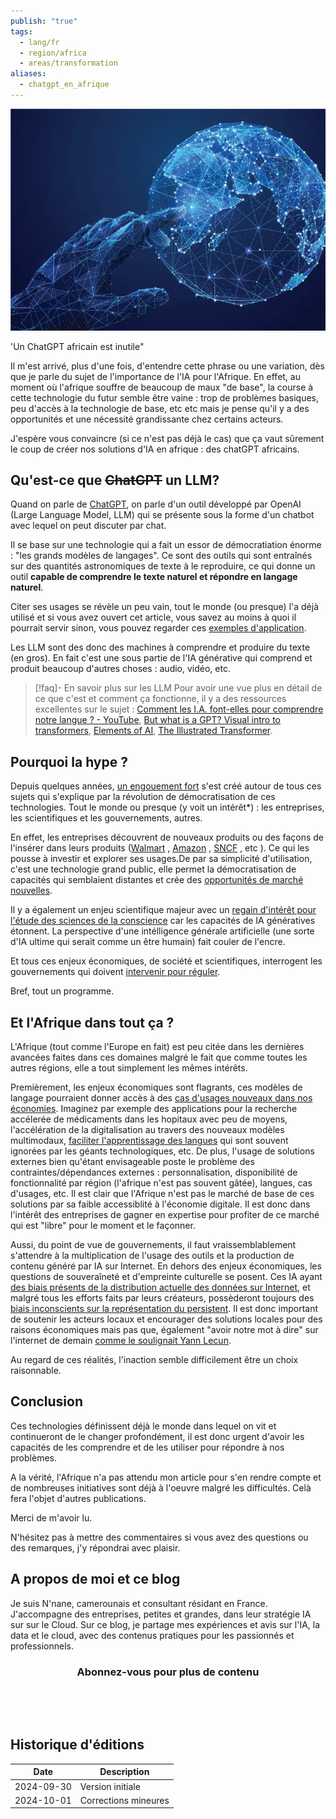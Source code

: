 ```yaml
---
publish: "true"
tags:
  - lang/fr
  - region/africa
  - areas/transformation
aliases:
  - chatgpt_en_afrique
---
```

![](assets/africa_touch_tech.png)

'Un ChatGPT africain est inutile"

Il m'est arrivé, plus d'une fois, d'entendre cette phrase ou une variation, dès que je parle du sujet de l'importance de l'IA pour l'Afrique. En effet, au moment où l'afrique souffre de beaucoup de maux "de base", la course à cette technologie du futur semble être vaine : trop de problèmes basiques, peu d'accès à la technologie de base, etc etc mais je pense qu'il y a des opportunités et une nécessité grandissante chez certains acteurs.

J'espère vous convaincre (si ce n'est pas déjà le cas) que ça vaut sûrement le coup de créer nos solutions d'IA en afrique : des chatGPT africains.

## Qu'est-ce que ~~ChatGPT~~ un LLM?

Quand on parle de  [ChatGPT](https://chatgpt.com),  on parle d'un outil développé par OpenAI (Large Language Model, LLM) qui se présente sous la forme d'un chatbot avec lequel on peut discuter par chat.

Il se base sur une technologie qui a fait un essor de démocratiation énorme : "les grands modèles de langages". Ce sont des outils qui sont entraînés sur des quantités astronomiques de texte à le reproduire, ce qui donne un outil **capable de comprendre le texte naturel et répondre en langage naturel**.

Citer ses usages se révèle un peu vain, tout le monde (ou presque) l'a déjà utilisé et si vous avez ouvert cet article, vous savez au moins à quoi il pourrait servir sinon, vous pouvez regarder ces [exemples d'application](https://www.coursera.org/articles/llm-use-cases).

Les LLM sont des donc des machines à comprendre et produire du texte (en gros). En fait c'est une sous partie de l'IA générative qui comprend et produit beaucoup d'autres choses : audio, vidéo, etc.

>[!faq]- En savoir plus sur les LLM
>Pour avoir une vue plus en détail de ce que c'est et comment ça fonctionne, il y a des ressources excellentes sur le sujet : [Comment les I.A. font-elles pour comprendre notre langue ? - YouTube](https://www.youtube.com/watch?v=CsQNF9s78Nc&t=63s), [But what is a GPT? Visual intro to transformers](https://www.youtube.com/watch?v=wjZofJX0v4M),  [Elements of AI](https://course.elementsofai.com/fr/), [The Illustrated Transformer](https://jalammar.github.io/illustrated-transformer/).


## Pourquoi la hype ?

Depuis quelques années, [un engouement fort](https://trends.google.fr/trends/explore?date=today%205-y&q=llm&hl=fr) s'est créé autour de tous ces sujets qui s'explique par la révolution de démocratisation de ces technologies. Tout le monde ou presque (y voit un intérêt*) : les entreprises, les scientifiques et les gouvernements, autres.

En effet, les entreprises découvrent de nouveaux produits ou des façons de l'insérer dans leurs produits ([Walmart](https://tech.walmart.com/content/walmart-global-tech/en_us/blog/post/walmart-is-building-a-genai-powered-shopping-assistant.html) , [Amazon](https://www.theverge.com/2024/8/30/24232123/amazon-new-alexa-voice-assistant-claude-ai-model) , [SNCF](https://www.lemondeinformatique.fr/actualites/lire-pour-les-trains-en-retard-la-sncf-lance-sa-genai-micheline-93366.html) , etc ).  Ce qui les pousse à investir et explorer ses usages.De par sa simplicité d'utilisation, c'est une technologie grand public, elle permet la démocratisation de capacités qui semblaient distantes et crée des [opportunités de marché nouvelles](https://www2.deloitte.com/ro/en/pages/about-deloitte/articles/studiu-deloitte-cheltuielile-companiilor-cu-gen-ai-vor-creste-cu-la-nivel-global-iar-piata-cipurilor-optimizate-pentru-aceasta-tehnologie-va-ajunge-la-peste-de-miliarde-de-dolari-de-la-aproape-zero-urma-cu-doi-ani.html).

Il y a également un enjeu scientifique majeur avec un [regain d'intérêt pour l'étude des sciences de la conscience](https://www.youtube.com/watch?v=j2zv4jlo2Nw) car les capacités de IA génératives étonnent. La perspective d'une intélligence générale artificielle (une sorte d'IA ultime qui serait comme un être humain) fait couler de l'encre.

Et tous ces enjeux économiques, de société et scientifiques, interrogent les gouvernements qui doivent [intervenir pour réguler](https://www.europarl.europa.eu/topics/en/article/20230601STO93804/eu-ai-act-first-regulation-on-artificial-intelligence).

Bref, tout un programme. 

## Et l'Afrique dans tout ça ?


L'Afrique (tout comme l'Europe en fait) est peu citée dans les dernières avancées faites dans ces domaines malgré le fait que comme toutes les autres régions, elle a tout simplement les mêmes intérêts. 

Premièrement, les enjeux économiques sont flagrants, ces modèles de langage pourraient donner accès à des [cas d'usages nouveaux dans nos économies](https://www.bcg.com/publications/2023/south-africa-and-artificial-intelligence).  Imaginez par exemple des applications pour la recherche accélerée de médicaments dans les hopitaux avec peu de moyens, l'accélération de la digitalisation au travers des nouveaux modèles multimodaux, [faciliter l'apprentissage des langues](https://fr.africanews.com/2023/07/26/le-mali-abandonne-le-francais-comme-langue-officielle//)  qui sont souvent ignorées par les géants technologiques, etc. De plus, l'usage de solutions externes bien qu'étant envisageable poste le problème des contraintes/dépendances externes : personnalisation, disponibilité de fonctionnalité par région (l'afrique n'est pas souvent gâtée), langues, cas d'usages, etc. Il est clair que l'Afrique n'est pas le marché de base de ces solutions par sa faible accessiblité à l'économie digitale. Il est donc dans l'intérêt des entreprises de gagner en expertise pour profiter de ce marché qui est "libre" pour le moment et le façonner.

Aussi, du point de vue de gouvernements, il faut vraissemblablement s'attendre à la multiplication de l'usage des outils et la production de contenu généré par IA sur Internet. En dehors des enjeux économiques, les questions de souveraîneté et d'empreinte culturelle se posent. Ces IA ayant [des biais présents de la distribution actuelle des données sur Internet](https://therecord.media/lack-of-data-makes-ai-more-biased-in-africa), et malgré tous les efforts faits par leurs créateurs, possèderont toujours des  [biais inconscients sur la représentation du persistent](https://arxiv.org/html/2406.03198v1). Il est donc important de soutenir les acteurs locaux et encourager des solutions locales pour des raisons économiques mais pas que, également "avoir notre mot à dire" sur l'internet de demain [comme le soulignait Yann Lecun](https://youtu.be/5t1vTLU7s40?feature=shared&t=5816). 

Au regard de ces réalités, l'inaction semble difficilement être un choix raisonnable.

## Conclusion

Ces technologies définissent déjà le monde dans lequel on vit et continueront de le changer profondément, il est donc urgent d'avoir les capacités de les comprendre et de les utiliser pour répondre à nos problèmes.

A la vérité, l'Afrique n'a pas attendu mon article pour s'en rendre compte et de nombreuses initiatives sont déjà à l'oeuvre malgré les difficultés. Celà fera l'objet d'autres publications.


Merci de m'avoir lu.

N'hésitez pas à mettre des commentaires si vous avez des questions ou des remarques, j'y répondrai avec plaisir.


## A propos de moi et ce blog

Je suis N'nane, camerounais et consultant résidant en France. J'accompagne des entreprises, petites et grandes, dans leur stratégie IA sur sur le Cloud. Sur ce blog, je partage mes expériences et avis sur l'IA, la data et le cloud, avec des contenus pratiques pour les passionnés et professionnels.


<meta name="viewport" content=
		"width=device-width, initial-scale=1" />
	<link rel="stylesheet" href=
"https://cdnjs.cloudflare.com/ajax/libs/font-awesome/4.7.0/css/font-awesome.min.css" />

<style>
		.fa:hover {
			opacity: 1.9;
		}
		

		.fa-linkedin {
			background: "#007bb5";
		}
		.fa-twitter {
			background: "#007bb5";

		}
		
		.fa-pinterest {
			background: "#cb2027";
			color: white;
		}
		a {
			"text-color": red
		}

		.fa-reddit {
			background: "#ff5700";
			color: white;
		}

		.fa {
			padding: 20px;
			font-size: 40px;
			width: 60px;
			text-decoration: none;
			margin: 5px 80px;
		     opacity: 0.5;
		}
	</style>
<center>
		<h3>Abonnez-vous pour plus de contenu</h3>
		<a href="https://linkedin.com/in/nnane" class="fa fa-linkedin"></a>
		<a href="https://x.com/nnane_d" class="fa fa-twitter"></a>
		<!--<a href="#" class="fa fa-reddit"></a>-->
</center>


<script src="https://giscus.app/client.js"
        data-repo="nprime496/nprime496.github.io"
        data-repo-id="R_kgDOG_9eXQ"
        data-category="General"
        data-category-id="DIC_kwDOG_9eXc4CiJ71"
        data-mapping="specific"
        data-term="chatgpt_africa"
        data-strict="0"
        data-reactions-enabled="1"
        data-emit-metadata="0"
        data-input-position="top"
        data-theme="preferred_color_scheme"
        data-lang="en"
        data-loading="lazy"
        crossorigin="anonymous"
        async>
</script>

## Historique d'éditions

| Date       | Description          |
| ---------- | -------------------- |
| 2024-09-30 | Version initiale     |
| 2024-10-01 | Corrections mineures |

